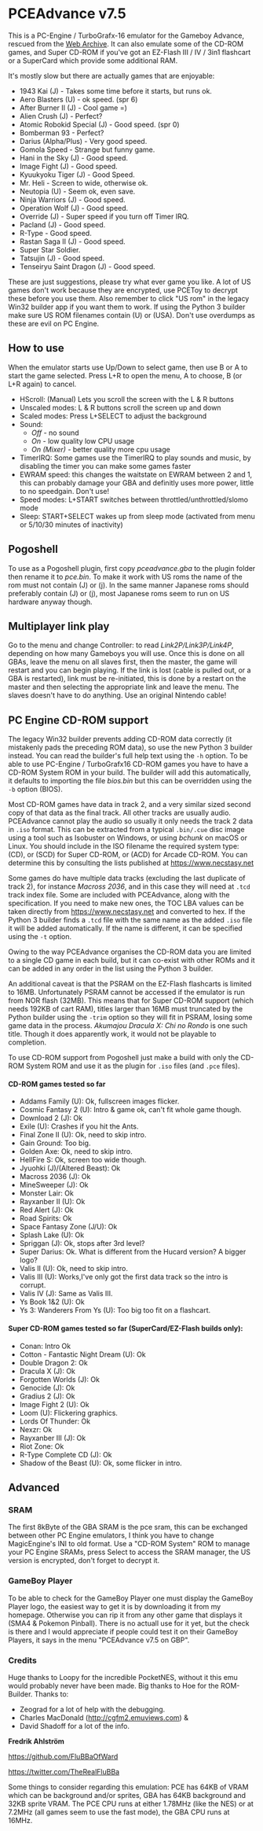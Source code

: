 # PCEAdvance v7.5

This is a PC-Engine / TurboGrafx-16 emulator for the Gameboy Advance, rescued from the [Web 
Archive](https://web.archive.org/web/20150430211123/http://www.ndsretro.com/gbadown.html). It can also emulate some of the 
CD-ROM games, and Super CD-ROM if you've got an EZ-Flash III / IV / 3in1 flashcart or a SuperCard which provide some 
additional RAM.

It's mostly slow but there are actually games that are enjoyable:
- 1943 Kai (J) - Takes some time before it starts, but runs ok.
- Aero Blasters (U) - ok speed. (spr 6)
- After Burner II (J) - Cool game =)
- Alien Crush (J) - Perfect?
- Atomic Robokid Special (J) - Good speed. (spr 0)
- Bomberman 93 - Perfect?
- Darius (Alpha/Plus) - Very good speed.
- Gomola Speed - Strange but funny game.
- Hani in the Sky (J) - Good speed.
- Image Fight (J) - Good speed.
- Kyuukyoku Tiger (J) - Good Speed.
- Mr. Heli - Screen to wide, otherwise ok.
- Neutopia (U) - Seem ok, even save.
- Ninja Warriors (J) - Good speed.
- Operation Wolf (J) - Good speed.
- Override (J) - Super speed if you turn off Timer IRQ.
- Pacland (J) - Good speed.
- R-Type - Good speed.
- Rastan Saga II (J) - Good speed.
- Super Star Soldier.
- Tatsujin (J) - Good speed.
- Tenseiryu Saint Dragon (J) - Good speed.

These are just suggestions, please try what ever game you like. A lot of US games don't work because they are encrypted, use 
PCEToy to decrypt these before you use them. Also remember to click "US rom" in the legacy Win32 builder app if you want 
them to work. If using the Python 3 builder make sure US ROM filenames contain (U) or (USA). Don't use overdumps as these 
are evil on PC Engine.

## How to use
When the emulator starts use Up/Down to select game, then use B or A to start the game selected. Press L+R to open the menu, 
A to choose, B (or L+R again) to cancel.
- HScroll: (Manual) Lets you scroll the screen with the L & R buttons
- Unscaled modes: L & R buttons scroll the screen up and down
- Scaled modes: Press L+SELECT to adjust the background
- Sound:
  - *Off* - no sound
  - *On* - low quality low CPU usage
  - *On (Mixer)* - better quality more cpu usage
- TimerIRQ: Some games use the TimerIRQ to play sounds and music, by disabling the timer you can make some games faster
- EWRAM speed: this changes the waitstate on EWRAM between 2 and 1, this can probably damage your GBA and definitly uses 
more power, little to no speedgain. Don't use!
- Speed modes: L+START switches between throttled/unthrottled/slomo mode
- Sleep: START+SELECT wakes up from sleep mode (activated from menu or 5/10/30 minutes of inactivity)

## Pogoshell
To use as a Pogoshell plugin, first copy *pceadvance.gba* to the plugin folder then rename it to *pce.bin*. To make it work 
with US roms the name of the rom must not contain (J) or (j). In the same manner Japanese roms should preferably contain (J) 
or (j), most Japanese roms seem to run on US hardware anyway though.

## Multiplayer link play
Go to the menu and change Controller: to read *Link2P/Link3P/Link4P*, depending on how many Gameboys you will use. Once this 
is done on all GBAs, leave the menu on all slaves first, then the master, the game will restart and you can begin playing. 
If the link is lost (cable is pulled out, or a GBA is restarted), link must be re-initiated, this is done by a restart on 
the master and then selecting the appropriate link and leave the menu. The slaves doesn't have to do anything. Use an 
original Nintendo cable!

## PC Engine CD-ROM support
The legacy Win32 builder prevents adding CD-ROM data correctly (it mistakenly pads the preceding ROM data), so use the new 
Python 3 builder instead. You can read the builder's full help text using the ```-h``` option. To be able to use PC-Engine / 
TurboGrafx16 CD-ROM games you have to have a CD-ROM System ROM in your build. The builder will add this automatically, it 
defaults to importing the file *bios.bin* but this can be overridden using the ```-b``` option (BIOS).

Most CD-ROM games have data in track 2, and a very similar sized second copy of that data as the final track. All other 
tracks are usually audio. PCEAdvance cannot play the audio so usually it only needs the track 2 data in ```.iso``` format. 
This can be extracted from a typical ```.bin/.cue``` disc image using a tool such as Isobuster on Windows, or using *bchunk* 
on macOS or Linux. You should include in the ISO filename the required system type: (CD), or (SCD) for Super CD-ROM, or 
(ACD) for Arcade CD-ROM. You can determine this by consulting the lists published at https://www.necstasy.net

Some games do have multiple data tracks (excluding the last duplicate of track 2), for instance *Macross 2036*, and in this 
case they will need at ```.tcd``` track index file. Some are included with PCEAdvance, along with the specification. If you 
need to make new ones, the TOC LBA values can be taken directly from https://www.necstasy.net and converted to hex. If the 
Python 3 builder finds a ```.tcd``` file with the same name as the added ```.iso``` file it will be added automatically. If 
the name is different, it can be specified using the ```-t``` option.

Owing to the way PCEAdvance organises the CD-ROM data you are limited to a single CD game in each build, but it can co-exist 
with other ROMs and it can be added in any order in the list using the Python 3 builder.

An additional caveat is that the PSRAM on the EZ-Flash flashcarts is limited to 16MB. Unfortunately PSRAM cannot be accessed 
if the emulator is run from NOR flash (32MB). This means that for Super CD-ROM support (which needs 192KB of cart RAM), 
titles larger than 16MB must truncated by the Python builder using the ```-trim``` option so they will fit in PSRAM, losing 
some game data in the process. *Akumajou Dracula X: Chi no Rondo* is one such title. Though it does apparently work, it 
would not be playable to completion.

To use CD-ROM support from Pogoshell just make a build with only the CD-ROM System ROM and use it as the plugin for 
```.iso``` files (and ```.pce``` files).

#### CD-ROM games tested so far
- Addams Family (U): Ok, fullscreen images flicker.
- Cosmic Fantasy 2 (U): Intro & game ok, can't fit whole game though.
- Download 2 (J): Ok
- Exile (U): Crashes if you hit the Ants.
- Final Zone II (U): Ok, need to skip intro.
- Gain Ground: Too big.
- Golden Axe: Ok, need to skip intro.
- HellFire S: Ok, screen too wide though.
- Jyuohki (J)/(Altered Beast): Ok
- Macross 2036 (J): Ok
- MineSweeper (J): Ok
- Monster Lair: Ok
- Rayxanber II (U): Ok
- Red Alert (J): Ok
- Road Spirits: Ok
- Space Fantasy Zone (J/U): Ok
- Splash Lake (U): Ok
- Spriggan (J): Ok, stops after 3rd level?
- Super Darius: Ok. What is different from the Hucard version? A bigger logo?
- Valis II (U): Ok, need to skip intro.
- Valis III (U): Works,I've only got the first data track so the intro is corrupt.
- Valis IV (J): Same as Valis III.
- Ys Book 1&2 (U): Ok
- Ys 3: Wanderers From Ys (U): Too big too fit on a flashcart.

#### Super CD-ROM games tested so far (SuperCard/EZ-Flash builds only):
- Conan: Intro Ok
- Cotton - Fantastic Night Dream (U): Ok
- Double Dragon 2: Ok
- Dracula X (J): Ok
- Forgotten Worlds (J): Ok
- Genocide (J): Ok
- Gradius 2 (J): Ok
- Image Fight 2 (U): Ok
- Loom (U): Flickering graphics.
- Lords Of Thunder: Ok
- Nexzr: Ok
- Rayxanber III (J): Ok
- Riot Zone: Ok
- R-Type Complete CD (J): Ok
- Shadow of the Beast (U): Ok, some flicker in intro.


## Advanced

### SRAM
The first 8kByte of the GBA SRAM is the pce sram, this can be exchanged between other PC Engine emulators, I think you have 
to change MagicEngine's INI to old format. Use a "CD-ROM System" ROM to manage your PC Engine SRAMs, press Select to access 
the SRAM manager, the US version is encrypted, don't forget to decrypt it.

### GameBoy Player
To be able to check for the GameBoy Player one must display the GameBoy Player logo, the easiest way to get it is by 
downloading it from my homepage.
Otherwise you can rip it from any other game that displays it (SMA4 & Pokemon Pinball). There is no actuall use for it yet, 
but the check is there and I would appreciate if people could test it on their GameBoy Players, it says in the menu 
"PCEAdvance v7.5 on GBP".


### Credits
Huge thanks to Loopy for the incredible PocketNES, without it this emu would probably never have been made. Big thanks to 
Hoe for the ROM-Builder.
Thanks to:
- Zeograd for a lot of help with the debugging.
- Charles MacDonald (http://cgfm2.emuviews.com) &
- David Shadoff for a lot of the info.


**Fredrik Ahlström**

https://github.com/FluBBaOfWard

https://twitter.com/TheRealFluBBa

Some things to consider regarding this emulation: PCE has 64KB of VRAM which can be background and/or sprites, GBA has 64KB 
background and 32KB sprite VRAM. The PCE CPU runs at either 1.78MHz (like the NES) or at 7.2MHz (all games seem to use the 
fast mode), the GBA CPU runs at 16MHz.

